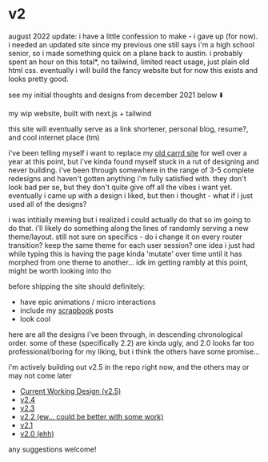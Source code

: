 # v2

august 2022 update: i have a little confession to make - i gave up (for now). i needed an updated site since my previous one still says i'm a high school senior, so i made something quick on a plane back to austin. i probably spent an hour on this total*, no tailwind, limited react usage, just plain old html css. eventually i will build the fancy website but for now this exists and looks pretty good. 

see my initial thoughts and designs from december 2021 below ⬇️

my wip website, built with next.js + tailwind

this site will eventually serve as a link shortener, personal blog, resume?, and cool internet place (tm)

i've been telling myself i want to replace my [old carrd site](https://v0.jasonaa.me/) for well over a year at this point, but i've kinda found myself stuck in a rut of designing and never building. i've been through somewhere in the range of 3-5 complete redesigns and haven't gotten anything i'm fully satisfied with. they don't look bad per se, but they don't quite give off all the vibes i want yet. eventually i came up with a design i liked, but then i thought - what if i just used all of the designs?

i was intitially meming but i realized i could actually do that so im going to do that. i'll likely do something along the lines of randomly serving a new theme/layout. still not sure on specifics - do i change it on every router transition? keep the same theme for each user session? one idea i just had while typing this is having the page kinda 'mutate' over time until it has morphed from one theme to another... idk im getting rambly at this point, might be worth looking into tho

before shipping the site should definitely:

- have epic animations / micro interactions
- include my [scrapbook](https://scrapbook.hackclub.com/jasonaa) posts
- look cool


here are all the designs i've been through, in descending chronological order. some of these (specifically 2.2) are kinda ugly, and 2.0 looks far too professional/boring for my liking, but i think the others have some promise... 

i'm actively building out v2.5 in the repo right now, and the others may or may not come later

- [Current Working Design (v2.5)](https://www.figma.com/file/wkd99eqYk4cPlWRUDC1ra3/Personal-Site-v2.5?node-id=1%3A2)
- [v2.4](https://www.figma.com/file/BpHveYNyCRl7kkgjqK9Pa4/Personal-Site-v2.4?node-id=0%3A1)
- [v2.3](https://www.figma.com/file/aGEOayFLICOYDsb7IHaoZk/Personal-Site-v2.3?node-id=1%3A89)
- [v2.2 (ew... could be better with some work)](https://www.figma.com/file/PxS1TSDgfkM43VCre0A0nu/Personal-Site-v2.2?node-id=0%3A1)
- [v2.1](https://www.figma.com/file/Qqjto24g26wLRwYIHXAt1y/Personal-Site-v2.1?node-id=0%3A1)
- [v2.0 (ehh)](https://www.figma.com/file/0woFYwn270gX1f6q5JpD8N/Personal-Site-v2?node-id=0%3A1)

any suggestions welcome!